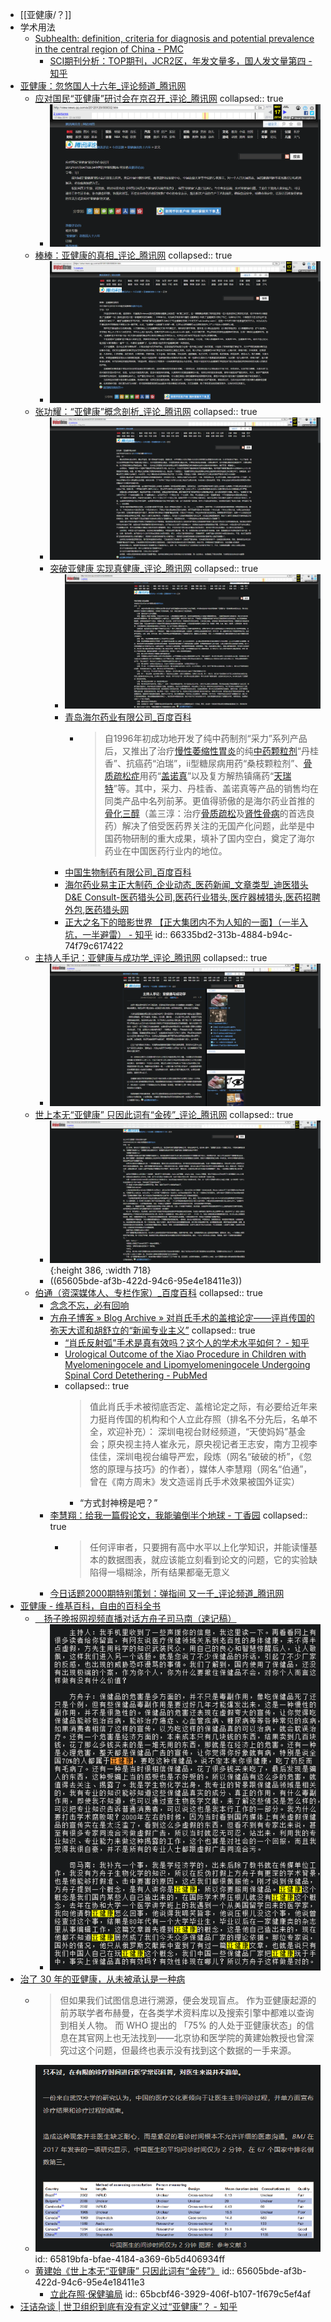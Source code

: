 - [[亚健康/？]]
- 学术用法
	- [Subhealth: definition, criteria for diagnosis and potential prevalence in the central region of China - PMC](https://www.ncbi.nlm.nih.gov/pmc/articles/PMC3653693/)
		- [SCI期刊分析：TOP期刊，JCR2区，年发文量多，国人发文量第四 - 知乎](https://zhuanlan.zhihu.com/p/594937272)
- [亚健康：忽悠国人十六年_评论频道_腾讯网](https://view.news.qq.com/zt2012/sub_healthy/index.htm)
	- [应对国民“亚健康”研讨会在京召开_评论_腾讯网](https://web.archive.org/web/20140517202435/http://view.news.qq.com/a/20120120/000032.htm)
	  collapsed:: true
		- ![brave_F2j1Q14NPx.png](../assets/brave_F2j1Q14NPx_1700804555784_0.png)
	- [棒棒：亚健康的真相_评论_腾讯网](https://web.archive.org/web/20140517192029/https://view.news.qq.com/a/20120120/000034.htm)
	  collapsed:: true
		- ![brave_AW1ejtE1IG.png](../assets/brave_AW1ejtE1IG_1700806293778_0.png)
	- [张功耀：“亚健康”概念剖析_评论_腾讯网](https://web.archive.org/web/20140517195311/http://view.news.qq.com/a/20120120/000035.htm)
	  collapsed:: true
		- ![brave_v2wcHT3pur.png](../assets/brave_v2wcHT3pur_1700806315168_0.png)
		- [突破亚健康 实现真健康_评论_腾讯网](https://web.archive.org/web/20140517193622/http://view.news.qq.com/a/20120123/000006.htm)
		  collapsed:: true
			- ![brave_opQ480WgcD.png](../assets/brave_opQ480WgcD_1700807752156_0.png)
			- [青岛海尔药业有限公司_百度百科](https://baike.baidu.com/item/%E9%9D%92%E5%B2%9B%E6%B5%B7%E5%B0%94%E8%8D%AF%E4%B8%9A%E6%9C%89%E9%99%90%E5%85%AC%E5%8F%B8/3334130)
				- >自1996年初成功地开发了纯中药制剂“采力”系列产品后，又推出了治疗[慢性萎缩性胃炎](https://baike.baidu.com/item/%E6%85%A2%E6%80%A7%E8%90%8E%E7%BC%A9%E6%80%A7%E8%83%83%E7%82%8E/8087182?fromModule=lemma_inlink)的纯[中药颗粒剂](https://baike.baidu.com/item/%E4%B8%AD%E8%8D%AF%E9%A2%97%E7%B2%92%E5%89%82/10283498?fromModule=lemma_inlink)“丹桂香”、抗癌药“泊瑞”，ii型糖尿病用药“桑枝颗粒剂”、[骨质疏松症](https://baike.baidu.com/item/%E9%AA%A8%E8%B4%A8%E7%96%8F%E6%9D%BE%E7%97%87/3120826?fromModule=lemma_inlink)用药“[盖诺真](https://baike.baidu.com/item/%E7%9B%96%E8%AF%BA%E7%9C%9F?fromModule=lemma_inlink)”以及复方解热镇痛药“[天瑞特](https://baike.baidu.com/item/%E5%A4%A9%E7%91%9E%E7%89%B9?fromModule=lemma_inlink)”等。其中，采力、丹桂香、盖诺真等产品的销售均在同类产品中名列前茅。更值得骄傲的是海尔药业首推的[骨化三醇](https://baike.baidu.com/item/%E9%AA%A8%E5%8C%96%E4%B8%89%E9%86%87/10731619?fromModule=lemma_inlink)（盖三淳：治疗[骨质疏松](https://baike.baidu.com/item/%E9%AA%A8%E8%B4%A8%E7%96%8F%E6%9D%BE/7865709?fromModule=lemma_inlink)及[肾性骨病](https://baike.baidu.com/item/%E8%82%BE%E6%80%A7%E9%AA%A8%E7%97%85/7865415?fromModule=lemma_inlink)的首选良药）解决了倍受医药界关注的无国产化问题，此举是中国药物研制的重大成果，填补了国内空白，奠定了海尔药业在中国医药行业内的地位。
			- [中国生物制药有限公司_百度百科](https://baike.baidu.com/item/%E4%B8%AD%E5%9B%BD%E7%94%9F%E7%89%A9%E5%88%B6%E8%8D%AF%E6%9C%89%E9%99%90%E5%85%AC%E5%8F%B8/6908929)
			- [海尔药业易主正大制药_企业动态_医药新闻_文章类型_迪医猎头D&E Consult-医药猎头公司,医药行业猎头,医疗器械猎头,医药招聘外包,医药猎头网](http://www.rensoo.com/show-7671.html)
			- [正大之名下的暗影世界 【正大集团内不为人知的一面】（一半入坑，一半避雷） - 知乎](https://zhuanlan.zhihu.com/p/489284228)
			  id:: 66335bd2-313b-4884-b94c-74f79c617422
	- [主持人手记：亚健康与成功学_评论_腾讯网](https://web.archive.org/web/20170106081104/http://view.news.qq.com/a/20120120/000033.htm)
	  collapsed:: true
		- ![brave_aeBUYawey7.png](../assets/brave_aeBUYawey7_1700806808466_0.png)
	- [世上本无“亚健康” 只因此词有“金砖”_评论_腾讯网](https://web.archive.org/web/20140517161123/http://view.news.qq.com/a/20120120/000036.htm)
	  collapsed:: true
		- ![brave_1FTWr61zRA.png](../assets/brave_1FTWr61zRA_1700815800237_0.png){:height 386, :width 718}
		- ((65605bde-af3b-422d-94c6-95e4e18411e3))
	- [伯通（资深媒体人、专栏作家）_百度百科](https://baike.baidu.com/item/%E4%BC%AF%E9%80%9A/17018628)
	  collapsed:: true
		- [念念不忘，必有回响](https://www.sohu.com/a/989109_117077)
		- [方舟子博客  » Blog Archive   » 对肖氏手术的盖棺论定——评肖传国的弥天大谎和胡舒立的“新闻专业主义”](http://xysblogs.org/fangshimin/archives/11444)
		  collapsed:: true
			- [“肖氏反射弧”手术是真有效吗？这个人的学术水平如何？ - 知乎](https://www.zhihu.com/question/20085055)
			- [Urological Outcome of the Xiao Procedure in Children with Myelomeningocele and Lipomyelomeningocele Undergoing Spinal Cord Detethering - PubMed](https://pubmed.ncbi.nlm.nih.gov/27288694/)
			- collapsed:: true
			  >值此肖氏手术被彻底否定、盖棺论定之际，有必要给近年来力挺肖传国的机构和个人立此存照（排名不分先后，名单不全，欢迎补充）：
			  深圳电视台财经频道，“天使妈妈”基金会；原央视主持人崔永元，原央视记者王志安，南方卫视李佳佳，深圳电视台编导严宏，段炼（网名“破破的桥”，《忽悠的原理与技巧》的作者），媒体人李慧翔（网名“伯通”，曾在《南方周末》发文造谣肖氏手术效果被国外证实）
				- “方式封神榜是吧？”
		- [李慧翔：给我一篇假论文，我能骗倒半个地球 - 丁香园](https://paper.dxy.cn/article/63641)
		  collapsed:: true
			- >任何评审者，只要拥有高中水平以上化学知识，并能读懂基本的数据图表，就应该能立刻看到论文的问题，它的实验缺陷得一塌糊涂，所有结果都毫无意义
		- [今日话题2000期特别策划：弹指间 又一千_评论频道_腾讯网](https://view.news.qq.com/zt2012/2000special/index.htm)
- [亚健康 - 维基百科，自由的百科全书](https://zh.wikipedia.org/zh-cn/%E4%BA%9A%E5%81%A5%E5%BA%B7)
	- [　扬子晚报网视频直播对话方舟子司马南（速记稿）](http://www.xys.org/xys/netters/Fang-Zhouzi/interview/yangziwanbao3.txt)
		- ![brave_PUdiKYlTzf.png](../assets/brave_PUdiKYlTzf_1700805873632_0.png)
- [治了 30 年的亚健康，从未被承认是一种病](https://mp.weixin.qq.com/s/9znLr5eMYScvQRK6cPwWwg)
	- >但如果我们试图信息进行溯源，便会发现盲点。
	  作为亚健康起源的前苏联学者布赫曼，在各类学术资料库以及搜索引擎中都难以查询到相关人物。
	  而 WHO 提出的 「75% 的人处于亚健康状态」的信息在其官网上也无法找到——北京协和医学院的黄建始教授也曾深究过这个问题，但最终也表示没有找到这个数据的一手来源。
	- ![brave_4EEA6RkFrv.png](../assets/brave_4EEA6RkFrv_1702992891161_0.png)
	  id:: 65819bfa-bfae-4184-a369-6b5d406934ff
	- [黄建始《世上本无“亚健康” 只因此词有“金砖”》](http://www.xys.org/xys/ebooks/others/science/dajia11/baojian4.txt)
	  id:: 65605bde-af3b-422d-94c6-95e4e18411e3
		- [立此存照·保健骗局](http://www.xys.org/dajia/baojian.html)
		  id:: 65bcbf46-3929-406f-b107-1f679c5ef4af
- [汪诘杂谈 | 世卫组织到底有没有定义过“亚健康”？ - 知乎](https://zhuanlan.zhihu.com/p/59062315)